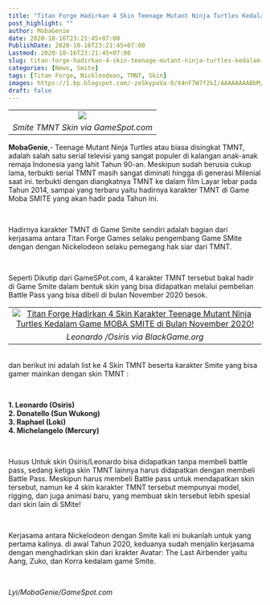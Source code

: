 ```yaml
---
title: "Titan Forge Hadirkan 4 Skin Teenage Mutant Ninja Turtles Kedalam Game MOBA SMITE"
post_highlight: ""
author: MobaGenie
date: 2020-10-16T23:21:45+07:00
PublishDate: 2020-10-16T23:21:45+07:00
Lastmod: 2020-10-16T23:21:45+07:00
slug: titan-forge-hadirkan-4-skin-teenage-mutant-ninja-turtles-kedalam-game-moba-smite
categories: [News, Smite]
tags: [Titan Forge, Nickleodeon, TMNT, Skin]
images: https://1.bp.blogspot.com/-zeSkypoVa-0/X4nF7W7f2kI/AAAAAAAABbM/sto32fzqqOkKOMqQw54u3l3AyhOP4InDACLcBGAsYHQ/s640/The%2BTeenage%2BMutant%2BNinja%2BTurtles%2BAre%2BJoining%2BSmite%2BAs%2BSkins.jpg
draft: false
---
```


<table align="center" cellpadding="0" cellspacing="0" class="tr-caption-container" style="margin-left: auto; margin-right: auto;"><tbody><tr><td style="text-align: center;"><a href="https://1.bp.blogspot.com/-zeSkypoVa-0/X4nF7W7f2kI/AAAAAAAABbM/sto32fzqqOkKOMqQw54u3l3AyhOP4InDACLcBGAsYHQ/s640/The%2BTeenage%2BMutant%2BNinja%2BTurtles%2BAre%2BJoining%2BSmite%2BAs%2BSkins.jpg" style="margin-left: auto; margin-right: auto;"><img    src="https://1.bp.blogspot.com/-zeSkypoVa-0/X4nF7W7f2kI/AAAAAAAABbM/sto32fzqqOkKOMqQw54u3l3AyhOP4InDACLcBGAsYHQ/s16000/The%2BTeenage%2BMutant%2BNinja%2BTurtles%2BAre%2BJoining%2BSmite%2BAs%2BSkins.jpg" /></a></td></tr><tr><td class="tr-caption" style="text-align: center;"><i>Smite TMNT Skin via GameSpot.com</i><br /></td></tr></tbody></table><p><b>MobaGenie</b>,- Teenage Mutant Ninja Turtles atau biasa disingkat TMNT, adalah salah satu serial televisi yang sangat populer di kalangan anak-anak remaja Indonesia yang lahit Tahun 90-an. Meskipun sudah berusia cukup lama, terbukti serial TMNT masih sangat diminati hingga di generasi Milenial saat ini. terbukti dengan diangkatnya TMNT ke dalam film Layar lebar pada Tahun 2014, sampai yang terbaru yaitu hadirnya karakter TMNT di Game Moba SMITE yang akan hadir pada Tahun ini.</p><p><br /></p><p>Hadirnya karakter TMNT di Game Smite sendiri adalah bagian dari kerjasama antara Titan Forge Games selaku pengembang Game SMite dengan dengan Nickelodeon selaku pemegang hak siar dari TMNT.</p><p><br /></p><p>Seperti Dikutip dari GameSPot.com, 4 karakter TMNT tersebut bakal hadir di Game Smite dalam bentuk skin yang bisa didapatkan melalui pembelian Battle Pass yang bisa dibeli di bulan November 2020 besok.</p><table align="center" cellpadding="0" cellspacing="0" class="tr-caption-container" style="margin-left: auto; margin-right: auto;"><tbody><tr><td style="text-align: center;"><a href="https://1.bp.blogspot.com/-e_77mLavoZI/X4nHj9aMyqI/AAAAAAAABbY/hTAfDDYxqkk0oC3WXOh8WJLGqB76MLvLQCLcBGAsYHQ/s1280/leonardo-smite.original.jpg" style="margin-left: auto; margin-right: auto;"><img alt="Titan Forge Hadirkan 4 Skin Karakter Teenage Mutant Ninja Turtles Kedalam Game MOBA SMITE di Bulan November 2020!"    src="https://1.bp.blogspot.com/-e_77mLavoZI/X4nHj9aMyqI/AAAAAAAABbY/hTAfDDYxqkk0oC3WXOh8WJLGqB76MLvLQCLcBGAsYHQ/s16000/leonardo-smite.original.jpg" title="Titan Forge Hadirkan 4 Skin Karakter Teenage Mutant Ninja Turtles Kedalam Game MOBA SMITE di Bulan November 2020!" /></a></td></tr><tr><td class="tr-caption" style="text-align: center;"><i>Leonardo /Osiris via BlackGame.org</i><br /></td></tr></tbody></table><p><br />dan berikut ini adalah list ke 4 Skin TMNT beserta karakter Smite yang bisa gamer mainkan dengan skin TMNT :</p><p><br /></p><p style="text-align: left;"></p><b>1. Leonardo (Osiris)</b><br /><b>2. Donatello (Sun Wukong)</b><br /><b>3. Raphael (Loki)</b><br /><b>4. Michelangelo (Mercury)</b><br /><p></p><p><br /></p><p>Husus Untuk skin Osiris/Leonardo bisa didapatkan tanpa membeli battle pass, sedang ketiga skin TMNT lainnya harus didapatkan dengan membeli Battle Pass. Meskipun harus membeli Battle pass untuk mendapatkan skin tersebut, namun ke 4 skin karakter TMNT tersebut mempunyai model, rigging, dan juga animasi baru, yang membuat skin tersebut lebih spesial dari skin lain di SMite!</p><p><br /></p><p>Kerjasama antara Nickelodeon dengan Smite kali ini bukanlah untuk yang pertama kalinya. di awal Tahun 2020, keduanya sudah menjalin kerjasama dengan menghadirkan skin dari krakter Avatar: The Last Airbender yaitu Aang, Zuko, dan Korra kedalam game Smite.</p><p><br /></p><p><i>Lyi/MobaGenie/GameSpot.com</i></p>